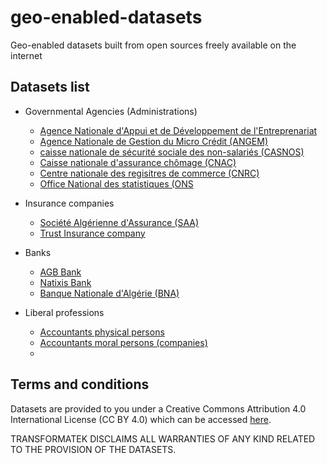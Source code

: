 # geo-enabled-datasets
Geo-enabled datasets built from open sources freely available on the internet

## Datasets list
* Governmental Agencies (Administrations)
    * [Agence Nationale d'Appui et de Développement de l'Entreprenariat](./dz-datasets/anade/anade_branches.csv)
    * [Agence Nationale de Gestion du Micro Crédit (ANGEM)](./dz-datasets/angem/angem_branches.csv)
    * [caisse nationale de sécurité sociale des non-salariés (CASNOS)](./dz-datasets/casnos/casnos_branches.csv)
    * [Caisse nationale d'assurance chômage (CNAC)](./dz-datasets/cnac/cnac_branches.csv)
    * [Centre nationale des regisitres de commerce (CNRC)](./dz-datasets/cnrc/cnrc_branches.csv)
    * [Office National des statistiques (ONS](./dz-datasets/ons/ons_branches.csv)

* Insurance companies 
    * [Société Algérienne d'Assurance (SAA)](./dz-datasets/insurance/saa-assurance/saa_branches.csv)
    * [Trust Insurance company](./dz-datasets/insurance/trust/trust_branches.csv)

* Banks 
    * [AGB Bank](./dz-datasets/banks/agb/agb_branches.csv)
    * [Natixis Bank ](./dz-datasets/banks/natixis/natixis_branches.csv)
    * [Banque Nationale d'Algérie (BNA)](./dz-datasets/banks/bna/bna_branches.csv)

* Liberal professions  
    * [Accountants physical persons](./dz-datasets/accountants/accountants_physical.csv)
    * [Accountants moral persons (companies)](./dz-datasets/accountants/accountants_moral.csv)
    * []()


## Terms and conditions

Datasets are provided to you under a Creative Commons Attribution 4.0 International License (CC BY 4.0) which can be accessed [here](https://creativecommons.org/licenses/by/4.0/).

TRANSFORMATEK DISCLAIMS ALL WARRANTIES OF ANY KIND RELATED TO THE PROVISION OF THE DATASETS.
